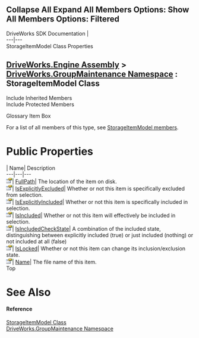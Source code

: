        

 Collapse All Expand All  Members Options: Show All  Members Options: Filtered   
---  
DriveWorks SDK Documentation  |   
---|---  
StorageItemModel Class Properties   
  
[DriveWorks.Engine Assembly](topic2156.md) > [DriveWorks.GroupMaintenance Namespace](topic9628.md) : StorageItemModel Class  
---  
  
Include Inherited Members    
Include Protected Members    


Glossary Item Box

For a list of all members of this type, see [StorageItemModel members](topic9993.md).

# Public Properties

| Name| Description  
---|---|---  
![Public Property](dotnetimages/publicProperty.gif)| [FullPath](topic9999.md)| The location of the item on disk.   
![Public Property](dotnetimages/publicProperty.gif)| [IsExplicitlyExcluded](topic10000.md)| Whether or not this item is specifically excluded from selection.   
![Public Property](dotnetimages/publicProperty.gif)| [IsExplicitlyIncluded](topic10001.md)| Whether or not this item is specifically included in selection.   
![Public Property](dotnetimages/publicProperty.gif)| [IsIncluded](topic10002.md)| Whether or not this item will effectively be included in selection.   
![Public Property](dotnetimages/publicProperty.gif)| [IsIncludedCheckState](topic10003.md)| A combination of the included state, distinguishing between explicitly included (true) or just included (nothing) or not included at all (false)   
![Public Property](dotnetimages/publicProperty.gif)| [IsLocked](topic10004.md)| Whether or not this item can change its inclusion/exclusion state.   
![Public Property](dotnetimages/publicProperty.gif)| [Name](topic10005.md)| The file name of this item.   
Top

# See Also

#### Reference

[StorageItemModel Class](topic9992.md)   
[DriveWorks.GroupMaintenance Namespace](topic9628.md)


